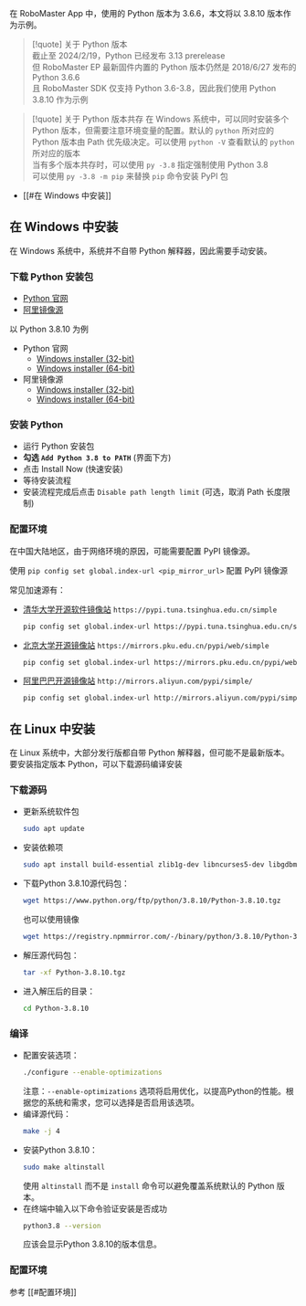 在 RoboMaster App 中，使用的 Python 版本为 3.6.6，本文将以 3.8.10 版本作为示例。

> [!quote] 关于 Python 版本  
> 截止至 2024/2/19，Python 已经发布 3.13 prerelease  
> 但 RoboMaster EP 最新固件内置的 Python 版本仍然是 2018/6/27 发布的 Python 3.6.6  
> 且 RoboMaster SDK 仅支持 Python 3.6-3.8，因此我们使用 Python 3.8.10 作为示例

> [!quote] 关于 Python 版本共存
> 在 Windows 系统中，可以同时安装多个 Python 版本，但需要注意环境变量的配置。默认的 `python` 所对应的 Python 版本由 Path 优先级决定。可以使用 `python -V` 查看默认的 `python` 所对应的版本  
> 当有多个版本共存时，可以使用 `py -3.8` 指定强制使用 Python 3.8  
> 可以使用 `py -3.8 -m pip` 来替换 `pip` 命令安装 PyPI 包

- [[#在 Windows 中安装]]

## 在 Windows 中安装

在 Windows 系统中，系统并不自带 Python 解释器，因此需要手动安装。

### 下载 Python 安装包

- [Python 官网](https://www.python.org/downloads/)
- [阿里镜像源](https://registry.npmmirror.com/binary.html?path=python/)

 以 Python 3.8.10 为例
- Python 官网
	- [Windows installer (32-bit)](https://www.python.org/ftp/python/3.8.10/python-3.8.10.exe)
	- [Windows installer (64-bit)](https://www.python.org/ftp/python/3.8.10/python-3.8.10-amd64.exe)
- 阿里镜像源
	- [Windows installer (32-bit)](https://registry.npmmirror.com/-/binary/python/3.8.10/python-3.8.10.exe)
	- [Windows installer (64-bit)](https://registry.npmmirror.com/-/binary/python/3.8.10/python-3.8.10-amd64.exe)

### 安装 Python

- 运行 Python 安装包
- **勾选 `Add Python 3.8 to PATH`** (界面下方)
- 点击 Install Now (快速安装)
- 等待安装流程
- 安装流程完成后点击 `Disable path length limit` (可选，取消 Path 长度限制)

### 配置环境

在中国大陆地区，由于网络环境的原因，可能需要配置 PyPI 镜像源。

使用 `pip config set global.index-url <pip_mirror_url>` 配置 PyPI 镜像源

常见加速源有：

- [清华大学开源软件镜像站](https://mirrors.tuna.tsinghua.edu.cn/) `https://pypi.tuna.tsinghua.edu.cn/simple`
	```bash
	pip config set global.index-url https://pypi.tuna.tsinghua.edu.cn/simple
	```
- [北京大学开源镜像站](https://mirrors.pku.edu.cn/) `https://mirrors.pku.edu.cn/pypi/web/simple`
	```bash
	pip config set global.index-url https://mirrors.pku.edu.cn/pypi/web/simple
	```
- [阿里巴巴开源镜像站](https://developer.aliyun.com/mirror/) `http://mirrors.aliyun.com/pypi/simple/`
	```bash
	pip config set global.index-url http://mirrors.aliyun.com/pypi/simple/
	```



## 在 Linux 中安装

在 Linux 系统中，大部分发行版都自带 Python 解释器，但可能不是最新版本。
要安装指定版本 Python，可以下载源码编译安装

### 下载源码

- 更新系统软件包
	```bash
	sudo apt update
	```
- 安装依赖项
	```bash
	sudo apt install build-essential zlib1g-dev libncurses5-dev libgdbm-dev libnss3-dev libssl-dev libreadline-dev libffi-dev wget
	```
- 下载Python 3.8.10源代码包：
	```bash
	wget https://www.python.org/ftp/python/3.8.10/Python-3.8.10.tgz
	```
	也可以使用镜像  
	```bash
	wget https://registry.npmmirror.com/-/binary/python/3.8.10/Python-3.8.10.tgz
	```
- 解压源代码包：
	```bash
	tar -xf Python-3.8.10.tgz
	```
- 进入解压后的目录：
	```bash
	cd Python-3.8.10
	```
### 编译

- 配置安装选项：
	```bash
	./configure --enable-optimizations
	```
	注意：`--enable-optimizations` 选项将启用优化，以提高Python的性能。根据您的系统和需求，您可以选择是否启用该选项。
- 编译源代码：
	```bash
	make -j 4
	```
- 安装Python 3.8.10：
	```bash
	sudo make altinstall
	```
	使用 `altinstall` 而不是 `install` 命令可以避免覆盖系统默认的 Python 版本。
- 在终端中输入以下命令验证安装是否成功
	```bash
	python3.8 --version
	```
	应该会显示Python 3.8.10的版本信息。

### 配置环境

参考 [[#配置环境]]

